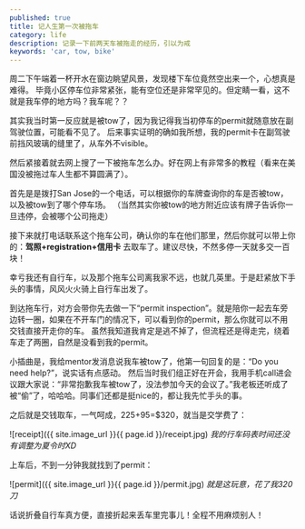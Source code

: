 ```yaml
---
published: true
title: 记人生第一次被拖车
category: life
description: 记录一下前两天车被拖走的经历，引以为戒
keywords: 'car, tow, bike'
---
```


周二下午端着一杯开水在窗边眺望风景，发现楼下车位竟然空出来一个，心想真是难得。
毕竟小区停车位非常紧张，能有空位还是非常罕见的。但定睛一看，这不就是我车停的地方吗？我车呢？？

其实我当时第一反应就是被tow了，因为我记得我当初停车的permit就随意放在副驾驶位置，可能看不见了。
后来事实证明的确如我所想，我的permit卡在副驾驶前挡风玻璃的缝里了，从车外不visible。

然后紧接着就去网上搜了一下被拖车怎么办。好在网上有非常多的教程（看来在美国没被拖过车人生都不算圆满了）。

首先是是拨打San Jose的一个电话，可以根据你的车牌查询你的车是否被tow，以及被tow到了哪个停车场。
（当然其实你被tow的地方附近应该有牌子告诉你一旦违停，会被哪个公司拖走）

接下来就打电话联系这个拖车公司，确认你的车在他们那里，然后你就可以带上你的：**驾照+registration+信用卡** 去取车了。建议尽快，不然多停一天就多交一百块！

幸亏我还有自行车，以及那个拖车公司离我家不远，也就几英里。于是赶紧放下手头的事情，风风火火骑上自行车出发了。

到达拖车行，对方会带你先去做一下“permit inspection”。就是陪你一起去车旁边转一圈，如果在不开车门的情况下，可以看到你的permit，那么你就可以不用交钱直接开走你的车。
虽然我知道我肯定是逃不掉了，但流程还是得走完，绕着车走了两圈，自然是没看到我的permit。

小插曲是，我给mentor发消息说我车被tow了，他第一句回复的是：“Do you need help?”，说实话有点感动。
然后当时我们组正好在开会，我用手机call进会议跟大家说：“非常抱歉我车被tow了，没法参加今天的会议了。”我老板还听成了被“偷”了，哈哈哈。同事们还都是挺nice的，都让我先忙手头的事。

之后就是交钱取车，一气呵成，$225+$95=$320，就当是交学费了：

![receipt]({{ site.image_url }}{{ page.id }}/receipt.jpg)
*我的行车码表时间还没有调整为夏令时XD*

上车后，不到一分钟我就找到了permit：

![permit]({{ site.image_url }}{{ page.id }}/permit.jpg)
*就是这玩意，花了我320刀*

话说折叠自行车真方便，直接折起来丢车里完事儿！全程不用麻烦别人！
